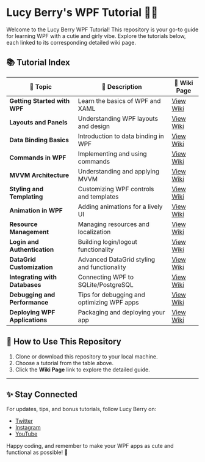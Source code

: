 # Lucy Berry's WPF Tutorial 🍒✨

Welcome to the Lucy Berry WPF Tutorial! This repository is your go-to guide for learning WPF with a cutie and girly vibe. Explore the tutorials below, each linked to its corresponding detailed wiki page.

## 📚 Tutorial Index

| 🌟 Topic                              | 📖 Description                              | 🔗 Wiki Page                                                   |
|---------------------------------------|---------------------------------------------|---------------------------------------------------------------|
| **Getting Started with WPF**         | Learn the basics of WPF and XAML            | [View Wiki](https://github.com/lucyberryhub/WPF-Tutorial/wiki/Getting-Started) |
| **Layouts and Panels**               | Understanding WPF layouts and design        | [View Wiki](https://github.com/lucyberryhub/WPF-Tutorial/wiki/Layouts-and-Panels) |
| **Data Binding Basics**              | Introduction to data binding in WPF         | [View Wiki](https://github.com/lucyberryhub/WPF-Tutorial/wiki/Data-Binding-Basics) |
| **Commands in WPF**                  | Implementing and using commands             | [View Wiki](https://github.com/lucyberryhub/WPF-Tutorial/wiki/Commands-in-WPF) |
| **MVVM Architecture**                | Understanding and applying MVVM             | [View Wiki](https://github.com/lucyberryhub/WPF-Tutorial/wiki/MVVM-Architecture) |
| **Styling and Templating**           | Customizing WPF controls and templates      | [View Wiki](https://github.com/lucyberryhub/WPF-Tutorial/wiki/Styling-and-Templating) |
| **Animation in WPF**                 | Adding animations for a lively UI           | [View Wiki](https://github.com/lucyberryhub/WPF-Tutorial/wiki/Animation-in-WPF) |
| **Resource Management**              | Managing resources and localization         | [View Wiki](https://github.com/lucyberryhub/WPF-Tutorial/wiki/Resource-Management) |
| **Login and Authentication**         | Building login/logout functionality         | [View Wiki](https://github.com/WPF-Tutorial/wiki/Login-and-Authentication) |
| **DataGrid Customization**           | Advanced DataGrid styling and functionality | [View Wiki](https://github.com/lucyberryhub/WPF-Tutorial/wiki/DataGrid-Customization) |
| **Integrating with Databases**       | Connecting WPF to SQLite/PostgreSQL         | [View Wiki](https://github.com/lucyberryhub/WPF-Tutorial/wiki/Database-Integration) |
| **Debugging and Performance**        | Tips for debugging and optimizing WPF apps  | [View Wiki](https://github.com/lucyberryhub/WPF-Tutorial/wiki/Debugging-and-Performance) |
| **Deploying WPF Applications**       | Packaging and deploying your app            | [View Wiki](https://github.com/lucyberryhub/WPF-Tutorial/wiki/Deploying-WPF-Applications) |

## 🍒 How to Use This Repository

1. Clone or download this repository to your local machine.
2. Choose a tutorial from the table above.
3. Click the **Wiki Page** link to explore the detailed guide.

---

## ✨ Stay Connected
For updates, tips, and bonus tutorials, follow Lucy Berry on:
- [Twitter](https://twitter.com)
- [Instagram](https://instagram.com)
- [YouTube](https://youtube.com)

Happy coding, and remember to make your WPF apps as cute and functional as possible! 🍓
